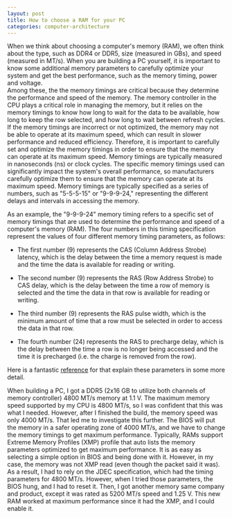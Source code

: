 ```yaml
---
layout: post
title: How to choose a RAM for your PC
categories: computer-architecture
---
```


When we think about choosing a computer's memory (RAM), we often think about the type, such as DDR4 or DDR5, size (measured in GBs), and speed (measured in MT/s). 
When you are building a PC yourself, it is important to know some additional memory parameters to carefully optimize your system and get the best performance, such as the memory timing, power and voltage.  
Among these, the the memory timings are critical because they determine the performance and speed of the memory. The memory controller in the CPU plays a critical role in managing the memory, but it relies on the memory timings to know how long to wait for the data to be available, how long to keep the row selected, and how long to wait between refresh cycles. If the memory timings are incorrect or not optimized, the memory may not be able to operate at its maximum speed, which can result in slower performance and reduced efficiency. Therefore, it is important to carefully set and optimize the memory timings in order to ensure that the memory can operate at its maximum speed. Memory timings are typically measured in nanoseconds (ns) or clock cycles. The specific memory timings used can significantly impact the system's overall performance, so manufacturers carefully optimize them to ensure that the memory can operate at its maximum speed. Memory timings are typically specified as a series of numbers, such as "5-5-5-15" or "9-9-9-24," representing the different delays and intervals in accessing the memory.

As an example, the "9-9-9-24" memory timing refers to a specific set of memory timings that are used to determine the performance and speed of a computer's memory (RAM). The four numbers in this timing specification represent the values of four different memory timing parameters, as follows:

* The first number (9) represents the CAS (Column Address Strobe) latency, which is the delay between the time a memory request is made and the time the data is available for reading or writing.

* The second number (9) represents the RAS (Row Address Strobe) to CAS delay, which is the delay between the time a row of memory is selected and the time the data in that row is available for reading or writing.

* The third number (9) represents the RAS pulse width, which is the minimum amount of time that a row must be selected in order to access the data in that row.

* The fourth number (24) represents the RAS to precharge delay, which is the delay between the time a row is no longer being accessed and the time it is precharged (i.e. the charge is removed from the row).

Here is a fantastic [reference](https://www.eetimes.com/understanding-ddr-sdram-timing-parameters/) for that explain these parameters in some more detail. 

When building a PC, I got a DDR5 (2x16 GB to utilize both channels of memory controller) 4800 MT/s memory at 1.1 V. The maximum memory speed supported by my CPU is 4800 MT/s, so I was confident that this was what I needed. However, after I finished the build, the memory speed was only 4000 MT/s. That led me to investigate this further. The BIOS will put the memory in a safer operating zone of 4000 MT/s, and we have to change the memory timings to get maximum performance. Typically, RAMs support Extreme Memory Profiles (XMP) profile that auto lists the memory parameters optimized to get maximum performance. It is as easy as selecting a simple option in BIOS and being done with it. However, in my case, the memory was not XMP read (even though the packet said it was). As a result, I had to rely on the JDEC specification, which had the timing parameters for 4800 MT/s. However, when I tried those parameters, the BIOS hung, and I had to reset it. Then, I got another memory same company and product, except it was rated as 5200 MT/s speed and 1.25 V. This new RAM worked at maximum performance since it had the XMP, and I could enable it.













